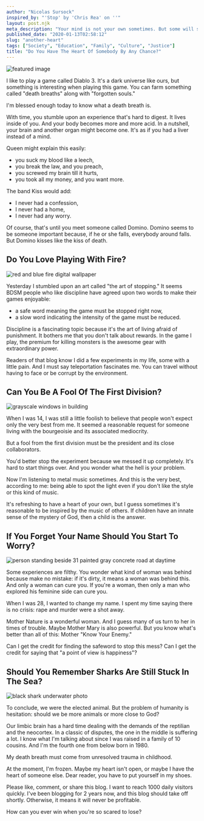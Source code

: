 ```yaml
---
author: "Nicolas Sursock"
inspired_by: "'Stop' by 'Chris Rea' on ''"
layout: post.njk
meta_description: "Your mind is not your own sometimes. But some will say you never had a heart of your own. One thing is sure though: it's involuntary."
published_date: "2020-01-13T02:58:12"
slug: "another-heart"
tags: ["Society", "Education", "Family", "Culture", "Justice"]
title: "Do You Have The Heart Of Somebody By Any Chance?"
---
```


![featured image](https://images.unsplash.com/photo-1586867072539-6c4a71a5b82a?ixlib=rb-1.2.1&ixid=MnwxMjA3fDB8MHxwaG90by1wYWdlfHx8fGVufDB8fHx8&auto=format&fit=crop "featured image")

I like to play a game called Diablo 3. It's a dark universe like ours, but something is interesting when playing this game. You can farm something called "death breaths" along with "forgotten souls."

I'm blessed enough today to know what a death breath is.

With time, you stumble upon an experience that's hard to digest. It lives inside of you. And your body becomes more and more acid. In a nutshell, your brain and another organ might become one. It's as if you had a liver instead of a mind.

Queen might explain this easily:
 - you suck my blood like a leech,
 - you break the law, and you preach,
 - you screwed my brain till it hurts,
 - you took all my money, and you want more.

The band Kiss would add:
 - I never had a confession,
 - I never had a home,
 - I never had any worry.

Of course, that's until you meet someone called Domino. Domino seems to be someone important because, if he or she falls, everybody around falls. But Domino kisses like the kiss of death.

## Do You Love Playing With Fire?

![red and blue fire digital wallpaper](https://images.unsplash.com/photo-1578885136359-16c8bd4d3a8e?ixlib=rb-1.2.1&ixid=MnwxMjA3fDB8MHxwaG90by1wYWdlfHx8fGVufDB8fHx8&auto=format&fit=crop&q=80&w=800&h=600)

Yesterday I stumbled upon an art called "the art of stopping." It seems BDSM people who like discipline have agreed upon two words to make their games enjoyable:
 - a safe word meaning the game must be stopped right now,
 - a slow word indicating the intensity of the game must be reduced.

Discipline is a fascinating topic because it's the art of living afraid of punishment. It bothers me that you don't talk about rewards. In the game I play, the premium for killing monsters is the awesome gear with extraordinary power.

Readers of that blog know I did a few experiments in my life, some with a little pain. And I must say teleportation fascinates me. You can travel without having to face or be corrupt by the environment.

## Can You Be A Fool Of The First Division?

![grayscale windows in building](https://images.unsplash.com/photo-1656312193617-b8d43d0b9535?ixlib=rb-1.2.1&ixid=MnwxMjA3fDB8MHxwaG90by1wYWdlfHx8fGVufDB8fHx8&auto=format&fit=crop&q=80&w=800&h=600)

When I was 14, I was still a little foolish to believe that people won't expect only the very best from me. It seemed a reasonable request for someone living with the bourgeoisie and its associated mediocrity.

But a fool from the first division must be the president and its close collaborators.

You'd better stop the experiment because we messed it up completely. It's hard to start things over. And you wonder what the hell is your problem.

Now I'm listening to metal music sometimes. And this is the very best, according to me: being able to spot the light even if you don't like the style or this kind of music.

It's refreshing to have a heart of your own, but I guess sometimes it's reasonable to be inspired by the music of others. If children have an innate sense of the mystery of God, then a child is the answer.

## If You Forget Your Name Should You Start To Worry?

![person standing beside 31 painted gray concrete road at daytime](https://images.unsplash.com/photo-1475459340673-25b00f9c9477?ixlib=rb-1.2.1&ixid=MnwxMjA3fDB8MHxwaG90by1wYWdlfHx8fGVufDB8fHx8&auto=format&fit=crop&q=80&w=800&h=600)

Some experiences are filthy. You wonder what kind of woman was behind because make no mistake: if it's dirty, it means a woman was behind this. And only a woman can cure you. If you're a woman, then only a man who explored his feminine side can cure you.

When I was 28, I wanted to change my name. I spent my time saying there is no crisis: rape and murder were a shot away.

Mother Nature is a wonderful woman. And I guess many of us turn to her in times of trouble. Maybe Mother Mary is also powerful. But you know what's better than all of this: Mother "Know Your Enemy."

Can I get the credit for finding the safeword to stop this mess? Can I get the credit for saying that "a point of view is happiness"?

## Should You Remember Sharks Are Still Stuck In The Sea?

![black shark underwater photo](https://images.unsplash.com/photo-1560275619-4662e36fa65c?ixlib=rb-1.2.1&ixid=MnwxMjA3fDB8MHxwaG90by1wYWdlfHx8fGVufDB8fHx8&auto=format&fit=crop&q=80&w=800&h=600)

To conclude, we were the elected animal. But the problem of humanity is hesitation: should we be more animals or more close to God?

Our limbic brain has a hard time dealing with the demands of the reptilian and the neocortex. In a classic of disputes, the one in the middle is suffering a lot. I know what I'm talking about since I was raised in a family of 10 cousins. And I'm the fourth one from below born in 1980.

My death breath must come from unresolved trauma in childhood.

At the moment, I'm frozen. Maybe my heart isn't open, or maybe I have the heart of someone else. Dear reader, you have to put yourself in my shoes.

Please like, comment, or share this blog. I want to reach 1000 daily visitors quickly. I've been blogging for 2 years now, and this blog should take off shortly. Otherwise, it means it will never be profitable.

How can you ever win when you're so scared to lose? 